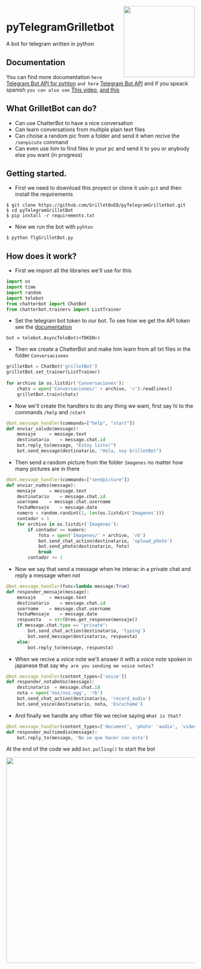 <img src="https://png.icons8.com/color/1600/telegram-app.png" width="190" align="right">

# pyTelegramGrilletbot
A bot for telegram written in python

## Documentation

You can find more documentation `here` [Telegram Bot API for pyhton](https://github.com/eternnoir/pyTelegramBotAPI)
`and here` [Telegram Bot API](https://core.telegram.org/bots/api) and if you speack spanish `you can also see` [This video](https://www.youtube.com/watch?v=AYcO4ezgsQg&t=1s), [and this](https://www.youtube.com/watch?v=dEthunx1rUc)

## What GrilletBot can do?

* Can use ChatterBot to have a nice conversation
* Can learn conversations from multiple plain text files
* Can choise a random pic from a folder and send it when recive the `/senpicute` command
* Can even use him to find files in your pc and send it to you or anybody else you want (in progress)

## Getting started.

* First we need to download this proyect or clone it usin `git` and then install the requirements

```
$ git clone https://github.com/Grillet0xEB/pyTelegramGrilletbot.git
$ cd pyTelegramGrilletBot
$ pip install -r requirements.txt
```

* Now we run the bot with `pyhton`

```
$ python TlgGrilletBot.py
```

## How does it work?

* First we import all the libraries we'll use for this

```python
import os
import time
import random
import telebot
from chatterbot import ChatBot
from chatterbot.trainers import ListTrainer
```

* Set the telegram bot token to our bot. To see how we get the API token see the [documentation](#documentation)

```pyhton
bot = telebot.AsyncTeleBot(<TOKEN>)
```

* Then we create a ChatterBot and make him learn from all txt files in the folder `Conversaciones`

```python
grilletBot = ChatBot('grilletBot')
grilletBot.set_trainer(ListTrainer)
	
for archivo in os.listdir('Conversaciones'):
	chats = open('Conversaciones/' + archivo, 'r').readlines()
	grilletBot.train(chats)
```

* Now we'll create the handlers to do any thing we want, first say hi to the commands `/help` and `/start`

```python
@bot.message_handler(commands=["help", "start"])
def enviar_saludo(message):
	mensaje 	= message.text
	destinatario	= message.chat.id
	bot.reply_to(message, "Estoy listo!")
	bot.send_message(destinatario, "Hola, soy GrilletBot")
```

* Then send a random picture from the folder `Imagenes`  no matter how many pictures are in there

```python
@bot.message_handler(commands=["sendpicture"])
def enviar_nudes(message):
	mensaje 	= message.text
	destinatario 	= message.chat.id
	username 	= message.chat.username
	fechaMensaje 	= message.date
	numero = random.randint(1, len(os.listdir('Imagenes')))
	contador = 1
	for archivo in os.listdir('Imagenes'):
		if contador == numero:
			foto = open('Imagenes/' + archivo, 'rb')
			bot.send_chat_action(destinatario, 'upload_photo')
			bot.send_photo(destinatario, foto)
			break
		contador += 1
```

* Now we say that send a message when he interac in a private chat and reply a message when not

```python
@bot.message_handler(func=lambda message:True)
def responder_mensaje(message):
	mensaje 	= message.text
	destinatario 	= message.chat.id
	username 	= message.chat.username
	fechaMensaje 	= message.date
	respuesta 	= str(Oreo.get_response(mensaje))
	if message.chat.type == "private":
		bot.send_chat_action(destinatario, 'typing')
		bot.send_message(destinatario, respuesta)
	else:
		bot.reply_to(message, respuesta)
```

* When we recive a voice note we'll answer it with a voice note spoken in japanese that say `Why are you sending me voice notes?`

```python
@bot.message_handler(content_types=['voice'])
def responder_notaDeVoz(message):
	destinatario  = message.chat.id
	nota = open('Voz/voz.ogg', 'rb')
	bot.send_chat_action(destinatario, 'record_audio')
	bot.send_voice(destinatario, nota, 'Escuchame')
```

* And finally we handle any other file we recive saying `What is that?`

```python
@bot.message_handler(content_types=['document', 'photo' 'audio', 'video', 'file'])
def responder_multimedia(message):
	bot.reply_to(message, 'No se que hacer con esto')
```

At the end of the code we add `bot.polling()` to start the bot

<img src="https://chatterbot.readthedocs.io/en/stable/_images/banner.png" width="550" align="left">
